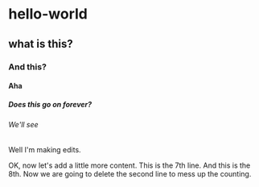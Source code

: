 # hello-world

## what is this?

### And this?

#### Aha

##### Does this go on forever?

###### We'll see

Well I'm  making edits.

OK, now let's add a little more content.
This is the 7th line.
And this is the 8th.
Now we are going to delete the second line to mess up the counting.
